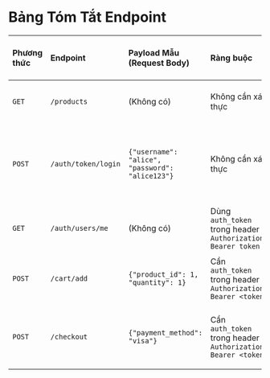 # Bảng Tóm Tắt Endpoint

| Phương thức | Endpoint | Payload Mẫu (Request Body) | Ràng buộc | Mã trả về (Thành công) | Ghi chú |
| :--- | :--- | :--- | :--- | :--- | :--- | 
| `GET` | `/products` | (Không có) | Không cần xác thực | `200 OK` | Trả về danh sách tất cả sản phẩm. |
| `POST` | `/auth/token/login` | `{"username": "alice", "password": "alice123"}` | Không cần xác thực | `200 OK` | Trả về `auth_token` để sử dụng cho các request cần xác thực. |
| `GET` | `/auth/users/me` | (Không có) | Dùng `auth_token` trong header `Authorization: Bearer token` | `200 OK` | Trả về thông tin của user hiện tại. |
| `POST` | `/cart/add` | `{"product_id": 1, "quantity": 1}` | Cần `auth_token` trong header `Authorization: Bearer <token>` | `200 OK` | Thêm sản phẩm vào giỏ hàng của user hiện tại. |
| `POST` | `/checkout` | `{"payment_method": "visa"}` | Cần `auth_token` trong header `Authorization: Bearer <token>` | `200 OK` | Thanh toán giỏ hàng. Có thể trả về `502` ngẫu nhiên. |
